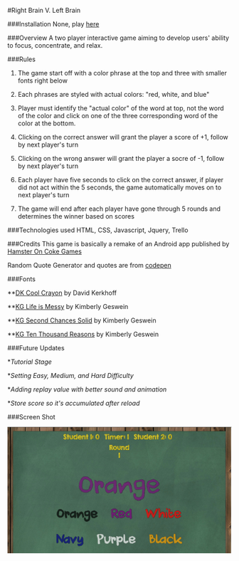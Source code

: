 #Right Brain V. Left Brain

###Installation
None, play [here](http://zkao04.github.io/Project-1/)

###Overview
A two player interactive game aiming to develop users' ability to focus, concentrate, and relax.

###Rules
1. The game start off with a color phrase at the top and three with smaller fonts right below

2. Each phrases are styled with actual colors: "red, white, and blue"

3. Player must identify the "actual color" of the word at top, not the word of the color and click on one of the three corresponding word of the color at the bottom.

4. Clicking on the correct answer will grant the player a score of +1, follow by next player's turn

5. Clicking on the wrong answer will grant the player a socre of -1, follow by next player's turn

6. Each player have five seconds to click on the correct answer, if player did not act within the 5 seconds, the game automatically moves on to next player's turn 

7. The game will end after each player have gone through 5 rounds and determines the winner based on scores

###Technologies used
HTML, CSS, Javascript, Jquery, Trello

###Credits
This game is basically a remake of an Android app published by [Hamster On Coke Games](http://hamsteroncoke.com/press/)

Random Quote Generator and quotes are from 
[codepen](http://codepen.io/kkoutoup/pen/zxmGLE)


###Fonts

**[DK Cool Crayon](http://www.fontspace.com/category/chalkboard) by David Kerkhoff
	

**[KG Life is Messy](http://www.fontspace.com/category/chalkboard) by Kimberly Geswein
	
	
**[KG Second Chances Solid](ttp://www.fontspace.com/category/chalkboard) by Kimberly Geswein
	
	
**[KG Ten Thousand Reasons](http://www.fontspace.com/category/chalkboard) by Kimberly Geswein
	
	
	
	
###Future Updates

*_Tutorial Stage_

*_Setting Easy, Medium, and Hard Difficulty_

*_Adding replay value with better sound and animation_

*_Store score so it's accumulated after reload_


###Screen Shot

![Focus Screen Shot](images/Screen_shot.jpg)








